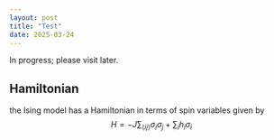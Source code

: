 ```yaml
---
layout: post
title: "Test"
date: 2025-03-24
---
```

<script id="MathJax-script" async src="https://cdn.jsdelivr.net/npm/mathjax@3/es5/tex-mml-chtml.js"></script>

In progress; please visit later.

## Hamiltonian  
the Ising model has a Hamiltonian in terms of spin variables given by  
$$ H  = -J \sum_{\langle ij\rangle} \sigma_i\sigma_j + \sum_i h_i \sigma_i$$

